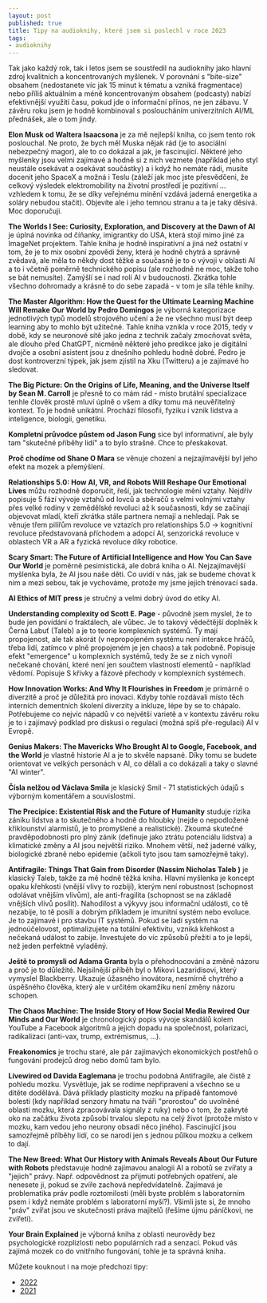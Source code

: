 ```yaml
---
layout: post
published: true
title: Tipy na audioknihy, které jsem si poslechl v roce 2023
tags:
- audioknihy
---
```

Tak jako každý rok, tak i letos jsem se soustředil na audioknihy jako hlavní zdroj kvalitních a koncentrovaných myšlenek. V porovnání s "bite-size" obsahem (nedostanete víc jak 15 minut k tématu a vzniká fragmentace) nebo příliš aktuálním a méně koncentrovaným obsahem (podcasty) nabízí efektivnější využití času, pokud jde o informační přínos, ne jen zábavu. V závěru roku jsem je hodně kombinoval s posloucháním univerzitních AI/ML přednášek, ale o tom jindy.

**Elon Musk od Waltera Isaacsona** je za mě nejlepší kniha, co jsem tento rok poslouchal. Ne proto, že bych měl Muska nějak rád (je to asociální nebezpečný magor), ale to co dokázal a jak, je fascinující. Některé jeho myšlenky jsou velmi zajímavé a hodně si z nich vezmete (například jeho styl neustále osekávat a osekávat součástky) a i když ho nemáte rádi, musíte docenit jeho SpaceX a možná i Teslu (záleží jak moc jste přesvědčeni, že celkový výsledek elektromobility na životní prostředí je pozitivní ... vzhledem k tomu, že se díky veřejnému mínění vzdává jaderná energetika a soláry nebudou stačit). Objevíte ale i jeho temnou stranu a ta je taky děsivá. Moc doporučuji.

**The Worlds I See: Curiosity, Exploration, and Discovery at the Dawn of AI** je úplná novinka od číňanky, imigrantky do USA, která stojí mimo jiné za ImageNet projektem. Tahle kniha je hodně inspirativní a jiná než ostatní v tom, že je to mix osobní zpovědi ženy, která je hodně chytrá a správně zvědavá, ale měla to někdy dost těžké a současně je to o vývoji v oblasti AI a to i včetně poměrně technického popisu (ale rozhodně ne moc, takže toho se bát nemusíte). Zamýšlí se i nad rolí AI v budoucnosti. Zkrátka tohle všechno dohromady a krásně to do sebe zapadá - v tom je síla téhle knihy. 

**The Master Algorithm: How the Quest for the Ultimate Learning Machine Will Remake Our World by Pedro Domingos** je výborná kategorizace jednotlivých typů modelů strojového učení a že ne všechno musí být deep learning aby to mohlo být užitečné. Tahle kniha vznikla v roce 2015, tedy v době, kdy se neuronové sítě jako jedna z technik začaly zmocňovat světa, ale dlouho před ChatGPT, nicméně některé jeho predikce jako je digitální dvojče a osobní asistent jsou z dnešního pohledu hodně dobré. Pedro je dost kontroverzní týpek, jak jsem zjistil na Xku (Twitteru) a je zajímavé ho sledovat.

**The Big Picture: On the Origins of Life, Meaning, and the Universe Itself by Sean M. Carroll** je přesně to co mám rád - místo brutální specializace tenhle člověk prostě mluví úplně o všem a díky tomu má neuvěřitelný kontext. To je hodně unikátní. Prochází filosofii, fyziku i vznik lidstva a inteligence, biologii, genetiku.

**Kompletní průvodce půstem od Jason Fung** sice byl informativní, ale byly tam "skutečné příběhy lidí" a to bylo strašné. Chce to přeskakovat.

**Proč chodíme od Shane O Mara** se věnuje chození a nejzajímavější byl jeho efekt na mozek a přemýšlení.

**Relationships 5.0: How AI, VR, and Robots Will Reshape Our Emotional Lives** můžu rozhodně doporučit, řeší, jak technologie mění vztahy. Nejdřív popisuje 5 fází vývoje vztahů od lovců a sběračů s velmi volnými vztahy přes velké rodiny v zemědělské revoluci až k současnosti, kdy se začínají objevovat mladí, kteří zkrátka stále partnera nemají a nehledají. Pak se věnuje třem pilířům revoluce ve vztazích pro relationships 5.0 -> kognitivní revoluce představovaná příchodem a adopcí AI, senzorická revoluce v oblastech VR a AR a fyzická revoluce díky robotice.

**Scary Smart: The Future of Artificial Intelligence and How You Can Save Our World** je poměrně pesimistická, ale dobrá kniha o AI. Nejzajímavější myšlenka byla, že AI jsou naše děti. Co uvidí v nás, jak se budeme chovat k nim a mezi sebou, tak je vychováme, protože my jsme jejich trénovací sada.

**AI Ethics of MIT press** je stručný a velmi dobrý úvod do etiky AI.

**Understanding complexity od Scott E. Page** - původně jsem myslel, že to bude jen povídání o fraktálech, ale vůbec. Je to takový vědečtější doplněk k Černá Labuť (Taleb) a je to teorie komplexních systémů. Ty mají propojenost, ale tak akorát (v nepropojeném systému není interakce hráčů, třeba lidí, zatímco v plně propojeném je jen chaos) a tak podobně. Popisuje efekt "emergence" u komplexních systémů, tedy že se z nich vynoří nečekané chování, které není jen součtem vlastností elementů - například vědomí. Popisuje S křivky a fázové přechody v komplexních systémech.

**How Innovation Works: And Why It Flourishes in Freedom** je primárně o diverzitě a proč je důležitá pro inovaci. Kdyby tohle rozdávali místo těch interních dementních školení diverzity a inkluze, lépe by se to chápalo. Potřebujeme co nejvíc nápadů v co největší varietě a v kontextu závěru roku je to i zajímavý podklad pro diskusi o regulaci (možná spíš pře-regulaci) AI v Evropě.

**Genius Makers: The Mavericks Who Brought AI to Google, Facebook, and the World** je vlastně historie AI a je to skvěle napsané. Díky tomu se budete orientovat ve velkých personách v AI, co dělali a co dokázali a taky o slavné "AI winter".

**Čísla nelžou od Václava Smila** je klasický Smil - 71 statistických údajů s výborným komentářem a souvislostmi.

**The Precipice: Existential Risk and the Future of Humanity** studuje rizika zániku lidstva a to skutečného a hodně do hloubky (nejde o nepodložené křiklounství alarmistů, je to promyšlené a realistické). Zkoumá skutečné pravděpodobnosti pro plný zánik (definuje jako ztrátu potenciálu lidstva) a klimatické změny a AI jsou největší riziko. Mnohem větší, než jaderné války, biologické zbraně nebo epidemie (ačkoli tyto jsou tam samozřejmě taky). 

**Antifragile: Things That Gain from Disorder (Nassim Nicholas Taleb )** je klasický Taleb, takže za mě hodně těžká kniha. Hlavní myšlenka je koncept opaku křehkosti (vnější vlivy to rozbijí), kterým není robustnost (schopnost odolávat vnějším vlivům), ale anti-fragilita (schopnost se na základě vnějších vlivů posílit). Nahodilost a výkyvy jsou informační události, co tě nezabije, to tě posílí a dobrým příkladem je imunitní systém nebo evoluce. Je to zajímavé i pro stavbu IT systémů. Pokud se ladí systém na jednoúčelovost, optimalizujete na totální efektivitu, vzniká křehkost a nečekaná událost to zabije. Investujete do víc způsobů přežití a to je lepší, než jeden perfektně vyladěný.

**Ještě to promysli od Adama Granta** byla o přehodnocování a změně názoru a proč je to důležité. Nejsilnější příběh byl o Mikovi Lazaridisovi, který vymyslel Blackberry. Ukazuje úžasného inovátora, nesmírně chytrého a úspěšného člověka, který ale v určitém okamžiku není změny názoru schopen.

**The Chaos Machine: The Inside Story of How Social Media Rewired Our Minds and Our World** je chronologický popis vývoje skandálů kolem YouTube a Facebook algoritmů a jejich dopadu na společnost, polarizaci, radikalizaci (anti-vax, trump, extrémismus, ...). 

**Freakonomics** je trochu staré, ale pár zajímavých ekonomických postřehů o fungování prodejců drog nebo domů tam bylo.

**Livewired od Davida Eaglemana** je trochu podobná Antifragile, ale čistě z pohledu mozku. Vysvětluje, jak se rodíme nepřipravení a všechno se u dítěte dodělává. Dává příklady plasticity mozku na případě fantomové bolesti (kdy například senzory hmatu na tváři "prorostou" do uvolněné oblasti mozku, která zpracovávala signály z ruky) nebo o tom, že zakryté oko na začátku života způsobí trvalou slepotu na celý život (protože místo v mozku, kam vedou jeho neurony obsadí něco jiného). Fascinující jsou samozřejmě příběhy lidí, co se narodí jen s jednou půlkou mozku a celkem to dají.

**The New Breed: What Our History with Animals Reveals About Our Future with Robots** představuje hodně zajímavou analogii AI a robotů se zvířaty a "jejich" právy. Např. odpovědnost za přijmutí potřebných opatření, ale nenesete ji, pokud se zvíře zachová nepředvídatelně. Zajímavá je problematika práv podle roztomilosti (měli byste problém s laboratorním psem i když nemáte problém s laboratorní myší?). Všimli jste si, že mnoho "práv" zvířat jsou ve skutečnosti práva majitelů (řešíme újmu páníčkovi, ne zvířeti).

**Your Brain Explained** je výborná kniha z oblasti neurovědy bez psychologické rozplizlosti nebo populárních rad a senzací. Pokud vás zajímá mozek co do vnitřního fungování, tohle je ta správná kniha.

Můžete kouknout i na moje předchozí tipy:
- [2022](https://www.tomaskubica.cz/post/2022/audiobooks-2022/)
- [2021](https://www.tomaskubica.cz/post/2022/audioknihy-2021/)
